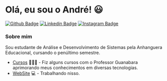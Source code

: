 # Olá, eu sou o André! :smiley:

[![Github Badge](https://img.shields.io/badge/GitHub-100000?style=for-the-badge&logo=github&logoColor=white)](https://github.com/afmcmorais)
[![Linkedin Badge](https://img.shields.io/badge/LinkedIn-0077B5?style=for-the-badge&logo=linkedin&logoColor=white)](https://www.linkedin.com/in/afmcmorais/)
[![Instagram Badge](https://img.shields.io/badge/Instagram-E4405F?style=for-the-badge&logo=instagram&logoColor=white)](https://www.instagram.com/afmcmorais/)

### Sobre mim
Sou estudante de Análise e Desenvolvimento de Sistemas pela Anhanguera Educacional, cursando o penúltimo semestre.

- [Cursos](https://www.cursoemvideo.com/) 👨🏼‍🏫 - Fiz alguns cursos com o Professor Guanabara aprimorando meus conhecimentos em diversas tecnologias.
- [WebSite]() 💻 - Trabalhando nisso.
